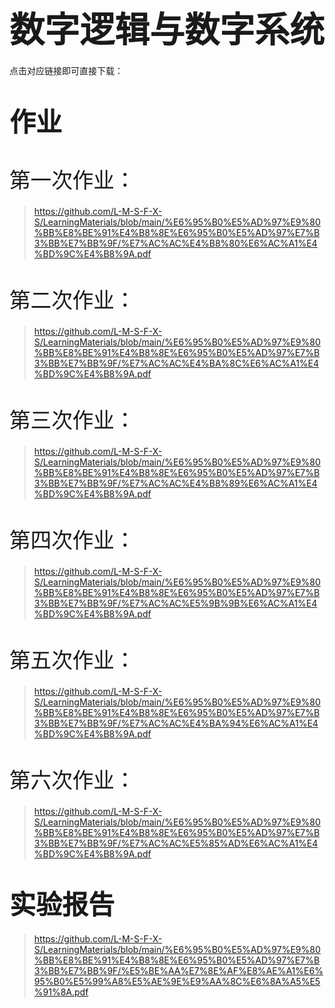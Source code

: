 # <span style="font-size: 2.0em; font-weight: bold;">数字逻辑与数字系统</span>

点击对应链接即可直接下载：

# <span style="font-size: 1.5em; font-weight: bold;">作业</span>

# <span style="font-size: 1.2em; font-weight: lighter;">第一次作业：</span>

>  https://github.com/L-M-S-F-X-S/LearningMaterials/blob/main/%E6%95%B0%E5%AD%97%E9%80%BB%E8%BE%91%E4%B8%8E%E6%95%B0%E5%AD%97%E7%B3%BB%E7%BB%9F/%E7%AC%AC%E4%B8%80%E6%AC%A1%E4%BD%9C%E4%B8%9A.pdf

# <span style="font-size: 1.2em; font-weight: lighter;">第二次作业：</span>

>  https://github.com/L-M-S-F-X-S/LearningMaterials/blob/main/%E6%95%B0%E5%AD%97%E9%80%BB%E8%BE%91%E4%B8%8E%E6%95%B0%E5%AD%97%E7%B3%BB%E7%BB%9F/%E7%AC%AC%E4%BA%8C%E6%AC%A1%E4%BD%9C%E4%B8%9A.pdf

# <span style="font-size: 1.2em; font-weight: lighter;">第三次作业：</span>

>  https://github.com/L-M-S-F-X-S/LearningMaterials/blob/main/%E6%95%B0%E5%AD%97%E9%80%BB%E8%BE%91%E4%B8%8E%E6%95%B0%E5%AD%97%E7%B3%BB%E7%BB%9F/%E7%AC%AC%E4%B8%89%E6%AC%A1%E4%BD%9C%E4%B8%9A.pdf

# <span style="font-size: 1.2em; font-weight: lighter;">第四次作业：</span>

>  https://github.com/L-M-S-F-X-S/LearningMaterials/blob/main/%E6%95%B0%E5%AD%97%E9%80%BB%E8%BE%91%E4%B8%8E%E6%95%B0%E5%AD%97%E7%B3%BB%E7%BB%9F/%E7%AC%AC%E5%9B%9B%E6%AC%A1%E4%BD%9C%E4%B8%9A.pdf

# <span style="font-size: 1.2em; font-weight: lighter;">第五次作业：</span>

>  https://github.com/L-M-S-F-X-S/LearningMaterials/blob/main/%E6%95%B0%E5%AD%97%E9%80%BB%E8%BE%91%E4%B8%8E%E6%95%B0%E5%AD%97%E7%B3%BB%E7%BB%9F/%E7%AC%AC%E4%BA%94%E6%AC%A1%E4%BD%9C%E4%B8%9A.pdf

# <span style="font-size: 1.2em; font-weight: lighter;">第六次作业：</span>

>  https://github.com/L-M-S-F-X-S/LearningMaterials/blob/main/%E6%95%B0%E5%AD%97%E9%80%BB%E8%BE%91%E4%B8%8E%E6%95%B0%E5%AD%97%E7%B3%BB%E7%BB%9F/%E7%AC%AC%E5%85%AD%E6%AC%A1%E4%BD%9C%E4%B8%9A.pdf

# <span style="font-size: 1.5em; font-weight: bold;">实验报告</span>

>  https://github.com/L-M-S-F-X-S/LearningMaterials/blob/main/%E6%95%B0%E5%AD%97%E9%80%BB%E8%BE%91%E4%B8%8E%E6%95%B0%E5%AD%97%E7%B3%BB%E7%BB%9F/%E5%BE%AA%E7%8E%AF%E8%AE%A1%E6%95%B0%E5%99%A8%E5%AE%9E%E9%AA%8C%E6%8A%A5%E5%91%8A.pdf
